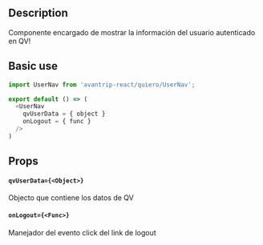 ## Description
Componente encargado de mostrar la información del usuario autenticado en QV!

## Basic use

```javascript
import UserNav from 'avantrip-react/quiero/UserNav';

export default () => (
  <UserNav
    qvUserData = { object }
    onLogout = { func }
  />
)
```

## Props

#### `qvUserData={<Object>}`
Objecto que contiene los datos de QV

#### `onLogout={<Func>}`
Manejador del evento click del link de logout
